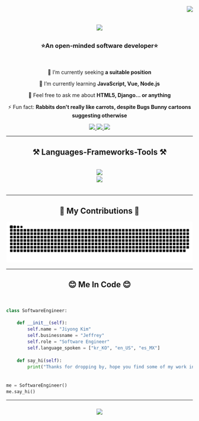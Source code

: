 <img align="right" src="https://visitor-badge.laobi.icu/badge?page_id=ssafyjiyong.ssafyjiyong" />

<h1 align="center">
    <img src="https://readme-typing-svg.herokuapp.com/?font=Righteous&size=35&center=true&vCenter=true&width=500&height=70&duration=3000&lines=Hi+There!+👋;+I'm+Jiyong+Kim😊;" />
</h1>

<h3 align="center">⭐An open-minded software developer⭐</h3>

<br/>

<div align="center">
 
 🔭 I’m currently seeking **a suitable position**
 
 🌱 I’m currently learning **JavaScript, Vue, Node.js**

 💬 Feel free to ask me about **HTML5, Django... or anything**

 ⚡ Fun fact: **Rabbits don't really like carrots, despite Bugs Bunny cartoons suggesting otherwise**
 
 </div>
 
<div align="center"> 
  <a href="mailto:aop8021@gmail.com">
    <img src="https://img.shields.io/badge/Gmail-333333?style=for-the-badge&logo=gmail&logoColor=red" />
  </a>
  <a href="https://open.kakao.com/o/grSbqTFf" >
    <img src="https://img.shields.io/badge/Kakaotalk-ECD53F?style=for-the-badge&logo=kakaotalk&logoColor=grey" />
  </a>
  <a href="https://github.com/ssafyjiyong/Portfolio-Site" >
     <img src="https://img.shields.io/badge/Portfolio-FF5722?style=for-the-badge&logo=todoist&logoColor=white" /> 
    <!-- sqlite, safari, google-chrome are other good icon options -->
  </a>
</div>

 <hr/>
 
<h2 align="center">⚒️ Languages-Frameworks-Tools ⚒️</h2>
<br/>
<div align="center">
    <img src="https://skillicons.dev/icons?i=javascript,typescript,python,react,vue,nodejs,vite,pinia,vscode" /><br>
    <img src="https://skillicons.dev/icons?i=html,css,bootstrap,tailwind,linux,django,sqlite,git,github" />
  
  <br>
</div>

<br/>
<hr/>

<div align="center">
  <h2>🐍 My Contributions 🐍</h2>
  <img alt="snake eating my contributions" src="https://raw.githubusercontent.com/ssafyjiyong/ssafyjiyong/output/github-contribution-grid-snake.svg" />
  
  <br/>
</div>

<hr/>

<h2 align="center"> 😊 Me In Code 😊 </h2>
<br>

```python
class SoftwareEngineer:

    def __init__(self):
        self.name = "Jiyong Kim"
        self.businessname = "Jeffrey"
        self.role = "Software Engineer"
        self.language_spoken = ["kr_KO", "en_US", "es_MX"]

    def say_hi(self):
        print("Thanks for dropping by, hope you find some of my work interesting.")


me = SoftwareEngineer()
me.say_hi()
```

<hr/>


<h3 align="center">
    <img src="https://readme-typing-svg.herokuapp.com/?font=Righteous&size=25&center=true&vCenter=true&width=500&height=70&duration=4000&lines=Thanks+for+visiting!+✌️;+Shoot+me+a+message+on+Kakaotalk+📞;I'm+always+down+to+collab+😎">
</h3>

<!--
**ssafyjiyong/ssafyjiyong** is a ✨ _special_ ✨ repository because its `README.md` (this file) appears on your GitHub profile.

Here are some ideas to get you started:

- 🔭 I’m currently working on ...
- 🌱 I’m currently learning ...
- 👯 I’m looking to collaborate on ...
- 🤔 I’m looking for help with ...
- 💬 Ask me about ...
- 📫 How to reach me: ...
- 😄 Pronouns: ...
- ⚡ Fun fact: ...
-->
